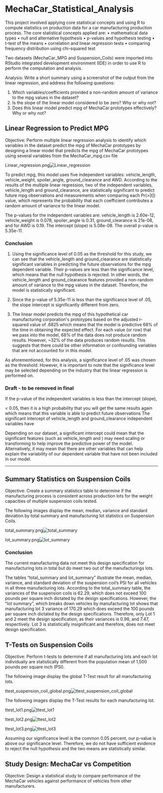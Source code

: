 # MechaCar_Statistical_Analysis

This project involved applying core statistical concepts and using R to compute statistics on production data for a car manufacturing production process. The core statistical concepts applied are:
•	mathematical data types
•	null and alternative hypothesis
•	p-values and hypothesis testing
•	t-test of the means
•	correlation and linear regression tests
•	comparing frequency distribution using chi-squared test

Two datasets (MechaCar_MPG and Suspension_Coils) were imported into RStudio integrated development environment (IDE) in order to use R to perform the computation and analysis.

Analysis: Write a short summary using a screenshot of the output from the linear regression, and address the following questions:

1) Which variables/coefficients provided a non-random amount of variance to the mpg values in the dataset?
2) Is the slope of the linear model considered to be zero? Why or why not?
3) Does this linear model predict mpg of MechaCar prototypes effectively? Why or why not?

## Linear Regression to Predict MPG
Objective: Perform multiple linear regression analysis to identify which variables in the dataset predict the mpg of MechaCar prototypes by designing a linear model that predicts the mpg of MechaCar prototypes using several variables from the MechaCar_mpg.csv file

Linear_regression.png![Linear_regression](https://user-images.githubusercontent.com/80140082/123522314-617a8500-d671-11eb-953f-ea362653464f.png)

To predict mpg, this model uses five independent variables: vehicle_length, vehicle_weight, spoiler_angle, ground_clearance and AWD. According to the results of the multiple linear regression, two of the independent variables, vehicle_length and ground_clearance, are statistically significant to predict future mpg observations and measurements when comparing each Pr(>|t|) value, which represents the probability that each coefficient contributes a random amount of variance to the linear model. 

The p-values for the independent variables are: vehicle_length is 2.60e-12, vehicle_weight is 0.078, spoiler_angle is 0.31, ground_clearance is 21e-08, and for AWD is 0.19. The intercept (slope) is 5.08e-08. The overall p-value is 5.35e-11.

### Conclusion
1) Using the significance level of 0.05 as the threshold for this study, we can see that the vehicle_length and ground_clearance are statistically significant variables in predicting the future observations for the mpg dependent variable. Their p-values are less than the significance level, which means that the null hypothesis is rejected. In other words, the vehicle_length and ground_clearance features provided a non-random amount of variance to the mpg values in the dataset. Therefore, the model is statistically significant. 

2) Since the p-value of 5.35e-11 is less than the significance level of .05, the slope intercept is significantly different from zero.

3) The linear model predicts the mpg of this hypothetical car manufacturing corporation's prototypes based on the adjusted r-squared value of .6825 which means that the model is predictive 68% of the time in obtaining the expected effect. For each value (or row) that we pass into the model, 68% of the data does not produce random results. However, ~32% of the data produces random results. This suggests that there could be other information or confounding variables that are not accounted for in this model.


As aforementioned, for this analysis, a significance level of .05 was chosen as the threshold. However, it is important to note that the significance level may be selected depending on the industry that the linear regression is performed on. 


### Draft - to be removed in final
If the p-value of the independent variables is less than the intercept (slope), 

< 0.05, then it is a high probability that you will get the same results again which means that this variable is able to predict future observations
The significant intercept of vehicle_length and ground_clearance independent variables have 

Depending on our dataset, a significant intercept could mean that the significant features (such as vehicle_length and ) may need scaling or transforming to help improve the predictive power of the model. Alternatively, it may mean that there are other variables that can help explain the variability of our dependent variable that have not been included in our model.

------------------
## Summary Statistics on Suspension Coils
Objective: Create a summary statistics table to determine if the manufacturing process is consistent across production lots for the weight capacities of multiple suspension coils tested.

The following images display the mean, median, variance and standard deviation by total summary and manufacturing lot statistics on Suspension Coils.

total_summary.png![total_summary](https://user-images.githubusercontent.com/80140082/123518973-587fb880-d65d-11eb-99d0-84a212f4e924.png)

lot_summary.png![lot_summary](https://user-images.githubusercontent.com/80140082/123519001-849b3980-d65d-11eb-808f-0dcc5af06da7.png)

### Conclusion
The current manufacturing data not meet this design specification for manufacturing lots in total but do meet two out of the manufacturings lots. 

The tables “total_summary and lot_summary” illustrate the mean, median, variance, and standard deviation of the suspension coil’s PSI for all vehicles in all three manufacturing lots. According to the total_summary table, the variances of the suspension coils is 62.29, which does not exceed 100 pounds per square inch dictated by the design specifications. However, the “lot summary”, which breaks down vehicles by manufacturing lot shows that manufacturing lot 3 variance of 170.29 which does exceed the 100 pounds per square inch dictated by the design specifications. Therefore, only Lot 1 and 2 meet the design specification, as their variances is 0.98, and 7.47, respectively. Lot 3 is statistically insignificant and therefore, does not meet design specification.


## T-Tests on Suspension Coils
Objective: Perform t-tests to determine if all manufacturing lots and each lot individually are statistically different from the population mean of 1,500 pounds per square inch (PSI).

The following image display the global T-Test result for all manufacturing lots.

ttest_suspension_coil_global.png![ttest_suspension_coil_global](https://user-images.githubusercontent.com/80140082/123524585-4400e780-d680-11eb-9362-03744ecf16c2.png)


The following images display the T-Test results for each manufacturing lot.

ttest_lot1.png![ttest_lot1](https://user-images.githubusercontent.com/80140082/123524786-68a98f00-d681-11eb-9ec0-72c70d57eda5.png)

ttest_lot2.png![ttest_lot2](https://user-images.githubusercontent.com/80140082/123524828-a3132c00-d681-11eb-8505-d0f6ff271f56.png)

ttest_lot3.png![ttest_lot3](https://user-images.githubusercontent.com/80140082/123524870-ecfc1200-d681-11eb-8f11-4bd31ab3e7f3.png)


Assuming our significance level is the common 0.05 percent, our p-value is above our significance level. Therefore, we do not have sufficient evidence to reject the null hypothesis and the two means are statistically similar.



## Study Design: MechaCar vs Competition
Objective: Design a statistical study to compare performance of the MechaCar vehicles against performance of vehicles from other manufacturers.

